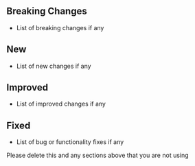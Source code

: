 ## Breaking Changes

- List of breaking changes if any

## New

- List of new changes if any

## Improved

- List of improved changes if any

## Fixed

- List of bug or functionality fixes if any


Please delete this and any sections above that you are not using
